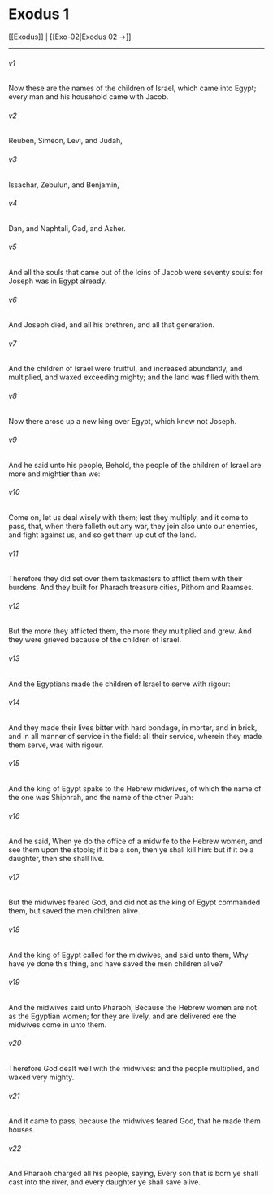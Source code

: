 # Exodus 1

[[Exodus]] | [[Exo-02|Exodus 02 →]]
***

###### v1
Now these are the names of the children of Israel, which came into Egypt; every man and his household came with Jacob.
###### v2
Reuben, Simeon, Levi, and Judah,
###### v3
Issachar, Zebulun, and Benjamin,
###### v4
Dan, and Naphtali, Gad, and Asher.
###### v5
And all the souls that came out of the loins of Jacob were seventy souls: for Joseph was in Egypt already.
###### v6
And Joseph died, and all his brethren, and all that generation.
###### v7
And the children of Israel were fruitful, and increased abundantly, and multiplied, and waxed exceeding mighty; and the land was filled with them.
###### v8
Now there arose up a new king over Egypt, which knew not Joseph.
###### v9
And he said unto his people, Behold, the people of the children of Israel are more and mightier than we:
###### v10
Come on, let us deal wisely with them; lest they multiply, and it come to pass, that, when there falleth out any war, they join also unto our enemies, and fight against us, and so get them up out of the land.
###### v11
Therefore they did set over them taskmasters to afflict them with their burdens. And they built for Pharaoh treasure cities, Pithom and Raamses.
###### v12
But the more they afflicted them, the more they multiplied and grew. And they were grieved because of the children of Israel.
###### v13
And the Egyptians made the children of Israel to serve with rigour:
###### v14
And they made their lives bitter with hard bondage, in morter, and in brick, and in all manner of service in the field: all their service, wherein they made them serve, was with rigour.
###### v15
And the king of Egypt spake to the Hebrew midwives, of which the name of the one was Shiphrah, and the name of the other Puah:
###### v16
And he said, When ye do the office of a midwife to the Hebrew women, and see them upon the stools; if it be a son, then ye shall kill him: but if it be a daughter, then she shall live.
###### v17
But the midwives feared God, and did not as the king of Egypt commanded them, but saved the men children alive.
###### v18
And the king of Egypt called for the midwives, and said unto them, Why have ye done this thing, and have saved the men children alive?
###### v19
And the midwives said unto Pharaoh, Because the Hebrew women are not as the Egyptian women; for they are lively, and are delivered ere the midwives come in unto them.
###### v20
Therefore God dealt well with the midwives: and the people multiplied, and waxed very mighty.
###### v21
And it came to pass, because the midwives feared God, that he made them houses.
###### v22
And Pharaoh charged all his people, saying, Every son that is born ye shall cast into the river, and every daughter ye shall save alive. 
